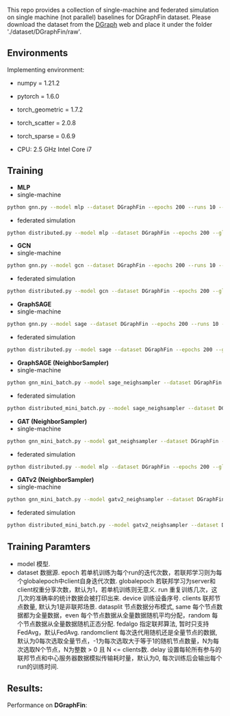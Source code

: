 This repo provides a collection of single-machine and federated simulation on single machine (not parallel) baselines for DGraphFin dataset. Please download the dataset from the [DGraph](http://dgraph.xinye.com) web and place it under the folder './dataset/DGraphFin/raw'.  

## Environments
Implementing environment:  
- numpy = 1.21.2  
- pytorch = 1.6.0  
- torch_geometric = 1.7.2  
- torch_scatter = 2.0.8  
- torch_sparse = 0.6.9  

- CPU: 2.5 GHz Intel Core i7


## Training

- **MLP**
- single-machine
```bash
python gnn.py --model mlp --dataset DGraphFin --epochs 200 --runs 10 --device 0
```
- federated simulation
```bash
python distributed.py --model mlp --dataset DGraphFin --epochs 200 --globalepoch 1 --datasplit random --delay 0 --runs 10 --device 0 —clients 3
```

- **GCN**
- single-machine
```bash
python gnn.py --model gcn --dataset DGraphFin --epochs 200 --runs 10 --device 0
```
- federated simulation
```bash
python distributed.py --model gcn --dataset DGraphFin --epochs 200 --globalepoch 1 --datasplit random --delay 0 --runs 10 --device 0 —clients 3
```

- **GraphSAGE**
- single-machine
```bash
python gnn.py --model sage --dataset DGraphFin --epochs 200 --runs 10 --device 0
```
- federated simulation
```bash
python distributed.py --model sage --dataset DGraphFin --epochs 200 --globalepoch 1 --datasplit random --delay 0 --runs 10 --device 0 —clients 3
```

- **GraphSAGE (NeighborSampler)**
- single-machine
```bash
python gnn_mini_batch.py --model sage_neighsampler --dataset DGraphFin --epochs 200 --runs 10 --device 0
```
- federated simulation
```bash
python distributed_mini_batch.py --model sage_neighsampler --dataset DGraphFin --epochs 200 --globalepoch 1 --datasplit random --delay 0 --runs 10 --device 0 —clients 3
```

- **GAT (NeighborSampler)**
- single-machine
```bash
python gnn_mini_batch.py --model gat_neighsampler --dataset DGraphFin --epochs 200 --runs 10 --device 0
```
- federated simulation
```bash
python distributed.py --model mlp --dataset DGraphFin --epochs 200 --globalepoch 1 --datasplit random --delay 0 --runs 10 --device 0 —clients 3
```

- **GATv2 (NeighborSampler)**
- single-machine
```bash
python gnn_mini_batch.py --model gatv2_neighsampler --dataset DGraphFin --epochs 200 --runs 10 --device 0
```
- federated simulation
```bash
python distributed_mini_batch.py --model gatv2_neighsampler --dataset DGraphFin --epochs 200 --globalepoch 1 --datasplit random --delay 0 --runs 10 --device 0 —clients 3
```

## Training Paramters

- model   模型.
- dataset 数据源.
epoch   若单机训练为每个run的迭代次数，若联邦学习则为每个globalepoch中client自身迭代次数.
globalepoch  若联邦学习为server和client权重分享次数，默认为1，若单机训练则无意义.
run     重复训练几次，这几次的准确率的统计数据会被打印出来.
device  训练设备序号.
clients 联邦节点数量, 默认为1是非联邦场景.
datasplit    节点数据分布模式, same 每个节点数据都为全量数据，even 每个节点数据从全量数据随机平均分配，random 每个节点数据从全量数据随机正态分配.
fedalgo      指定联邦算法, 暂时只支持FedAvg，默认FedAvg.
randomclient 每次迭代用随机还是全量节点的数据, 默认为0每次选取全量节点，-1为每次选取大于等于1的随机节点数量，N为每次选取N个节点，N为整数 > 0 且 N <=                  clients数. 
delay   设置每轮所有参与的联邦节点和中心服务器数据模拟传输耗时量，默认为0, 每次训练后会输出每个run的训练时间.

## Results:
Performance on **DGraphFin**:
